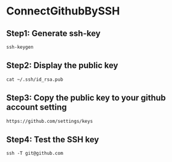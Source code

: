 # ConnectGithubBySSH

## Step1: Generate ssh-key
    ssh-keygen

## Step2: Display the public key
    cat ~/.ssh/id_rsa.pub

## Step3: Copy the public key to your github account setting
    https://github.com/settings/keys

## Step4: Test the SSH key
    ssh -T git@github.com
